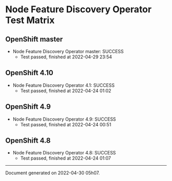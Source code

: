 
Node Feature Discovery Operator Test Matrix
===========================================

OpenShift master
----------------



* Node Feature Discovery Operator master: SUCCESS
  - Test passed, finished at 2022-04-29 23:54






OpenShift 4.10
--------------



* Node Feature Discovery Operator 4.1: SUCCESS
  - Test passed, finished at 2022-04-24 01:02






OpenShift 4.9
-------------



* Node Feature Discovery Operator 4.9: SUCCESS
  - Test passed, finished at 2022-04-24 00:51






OpenShift 4.8
-------------



* Node Feature Discovery Operator 4.8: SUCCESS
  - Test passed, finished at 2022-04-24 01:07






---
Document generated on 2022-04-30 05h07.
